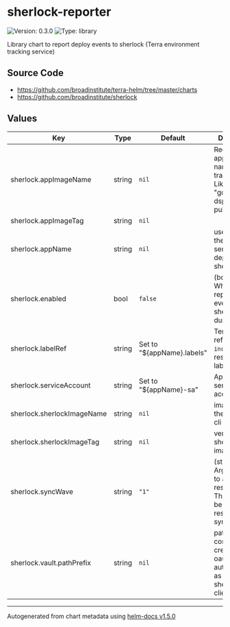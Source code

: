 # sherlock-reporter

![Version: 0.3.0](https://img.shields.io/badge/Version-0.3.0-informational?style=flat-square) ![Type: library](https://img.shields.io/badge/Type-library-informational?style=flat-square)

Library chart to report deploy events to sherlock (Terra environment tracking service)

## Source Code

* <https://github.com/broadinstitute/terra-helm/tree/master/charts>
* <https://github.com/broadinstitute/sherlock>

## Values

| Key | Type | Default | Description |
|-----|------|---------|-------------|
| sherlock.appImageName | string | `nil` | Required full app image name, without trailing tag Like "gcr.io/broad-dsp-gcr-public/rawls" |
| sherlock.appImageTag | string | `nil` |  |
| sherlock.appName | string | `nil` | used to report the name of service being deployed to sherlock |
| sherlock.enabled | bool | `false` | (bool) Whether to report deploy event to sherlock during sync |
| sherlock.labelRef | string | Set to "${appName}.labels" | Template reference to `include` in resource labels |
| sherlock.serviceAccount | string | Set to "${appName}-sa" | App's k8s service account |
| sherlock.sherlockImageName | string | `nil` | image repo for the sherlock cli |
| sherlock.sherlockImageTag | string | `nil` | version of the sherlock cli image to use |
| sherlock.syncWave | string | `"1"` | (string) ArgoCD wave to apply these resources in. This should be the last resourse to sync |
| sherlock.vault.pathPrefix | string | `nil` | path in vault containing credentials for oauth authentication as the sherlock-client SA |

----------------------------------------------
Autogenerated from chart metadata using [helm-docs v1.5.0](https://github.com/norwoodj/helm-docs/releases/v1.5.0)
